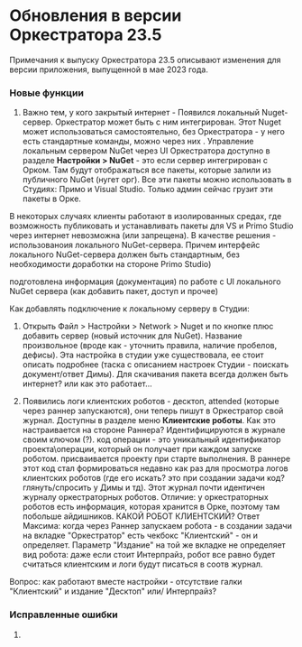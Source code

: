 # Обновления в версии Оркестратора 23.5

Примечания к выпуску Оркестратора 23.5 описывают изменения для версии приложения, выпущенной в мае 2023 года.

### Новые функции

1. Важно тем, у кого закрытый интернет - Появился локальный Nuget-сервер. Оркестратор может быть с ним интегрирован. Этот Nuget может использоваться самостоятельно, без Оркестратора - у него есть стандартные команды, можно через них . 
Управление локальным сервером NuGet через  UI Оркестратора доступно в разделе **Настройки > NuGet** - это если сервер интегрирован с Орком. Там будут отображаться все пакеты, которые залили из публичного NuGet (нугет орг). Все эти пакеты можно использовать в Студиях: Примо и Visual Studio. Только админ сейчас грузит эти пакеты в Орке.
 
В некоторых случаях клиенты работают в изолированных средах, где возможность публиковать и устанавливать пакеты для VS и Primo Studio через интернет невозможна (или запрещена). В качестве решения - использованоия локального NuGet-сервера. 
Причем интерфейс локального NuGet-сервера должен быть стандартным, без необходимости доработки на стороне Primo Studio)

подготовлена информация (документация) по работе с UI локального NuGet сервера (как добавить пакет, доступ и прочее)

Как добавлять подключение к локальному серверу в Студии: 
1. Открыть Файл > Настройки > Network > Nuget и по кнопке плюс добавить сервер (новый источник для NuGet). Название произвольное (вроде как - уточнить правила, наличие пробелов, дефисы). Эта настройка в студии уже существовала, ее стоит описать подробнее (таска с описанием настроек Студии - поискать документ/ответ Димы).
Для скачивания пакета всегда должен быть интернет? или как это работает...


1. Появились логи клиентских роботов - десктоп, attended (которые через раннер запускаются), они теперь пишут в Оркестратор свой журнал. Доступны в разделе меню **Клиентские роботы**. Как это настраивается на стороне Раннера? 
Идентифицируются в журнале своим ключом (?). код операции - это уникальный идентификатор проекта\операции, который он получает при каждом запуске роботом. присваивается проекту при старте выполнения. В раннере этот код стал формироваться недавно как раз для просмотра логов клиентских роботов (где его искать? это при создании задачи код? глянуть/спросить у Димы и тд).
Этот журнал почти идентичен журналу оркестраторных роботов. Отличие: у оркестраторных роботов есть информация, которая хранится в Орке, поэтому там побольше айдишников. 
КАКОЙ РОБОТ КЛИЕНТСКИЙ? Ответ Максима: когда через Раннер запускаем робота - в создании задачи на вкладке "Оркестратор" есть чекбокс "Клиентский" - он и определяет. Параметр "Издание" на той же вкладке не определяет вид робота: даже если стоит Интерпрайз, робот все равно будет считаться клиентским и логи будут писаться в соотв журнал.

Вопрос: как работают вместе настройки - отсутствие галки "Клиентский" и издание "Десктоп" или/ Интерпрайз?




### Исправленные ошибки

1.
